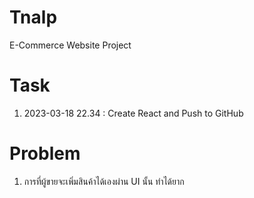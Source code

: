 # Tnalp
E-Commerce Website Project

# Task
1. 2023-03-18 22.34 : Create React and Push to GitHub

# Problem
1. การที่ผู้ขายจะเพิ่มสินค้าได้เองผ่าน UI นั้น ทำได้ยาก
